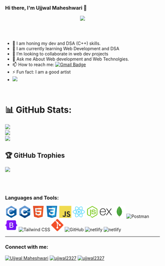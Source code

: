 <!--
<h1 align="center">Hi 👋, I'm Ujjwal Maheshwari</h1>
<h3 align="center">Curious and versatile professional with a passion for programming and web development.</h3>

<img align="left" width="100%" src="https://media0.giphy.com/media/v1.Y2lkPTc5MGI3NjExZWMwNzNiMTQxZmQzNzlkYzc2MWY1NGE5NmJlNGY4OGQzZGUyOWFhMyZjdD1n/qgQUggAC3Pfv687qPC/giphy.gif" >


<p align="left"> <img src="https://komarev.com/ghpvc/?username=ujjwal2327&label=Profile%20views&color=0e75b6&style=flat" alt="ujjwal2327" /> </p>

<p align="left"> <a href="https://github.com/ryo-ma/github-profile-trophy"><img src="https://github-profile-trophy.vercel.app/?username=ujjwal2327" alt="ujjwal2327" /></a> </p>

- 🌱 I’m currently learning **Web Development and DSA from Love Bhaiya's DOT and DSA SUPREME Batch**

- 📫 How to reach me **ujjwal2327@gmail.com**

- ⚡ Fun fact **I think I am a good artist**

<h3 align="left">Connect with me:</h3>
<p align="left">
<a href="https://linkedin.com/in/ujjwal-maheshwari-164886202" target="blank"><img align="center" src="https://raw.githubusercontent.com/rahuldkjain/github-profile-readme-generator/master/src/images/icons/Social/linked-in-alt.svg" alt="ujjwal-maheshwari-164886202" height="30" width="40" /></a>
<a href="https://www.leetcode.com/ujjwal2327" target="blank"><img align="center" src="https://raw.githubusercontent.com/rahuldkjain/github-profile-readme-generator/master/src/images/icons/Social/leet-code.svg" alt="ujjwal2327" height="30" width="40" /></a>
</p>

<h3 align="left">Languages and Tools:</h3>
<p align="left">
<a href="https://getbootstrap.com" target="_blank" rel="noreferrer"> <img src="https://raw.githubusercontent.com/devicons/devicon/master/icons/bootstrap/bootstrap-plain-wordmark.svg" alt="bootstrap" width="40" height="40"/> </a> <a href="https://www.cprogramming.com/" target="_blank" rel="noreferrer"> <img src="https://raw.githubusercontent.com/devicons/devicon/master/icons/c/c-original.svg" alt="c" width="40" height="40"/> </a> <a href="https://www.w3schools.com/cpp/" target="_blank" rel="noreferrer"> <img src="https://raw.githubusercontent.com/devicons/devicon/master/icons/cplusplus/cplusplus-original.svg" alt="cplusplus" width="40" height="40"/> </a> <a href="https://www.w3schools.com/css/" target="_blank" rel="noreferrer"> <img src="https://raw.githubusercontent.com/devicons/devicon/master/icons/css3/css3-original-wordmark.svg" alt="css3" width="40" height="40"/> </a> <a href="https://git-scm.com/" target="_blank" rel="noreferrer"> <img src="https://www.vectorlogo.zone/logos/git-scm/git-scm-icon.svg" alt="git" width="40" height="40"/> </a> <a href="https://www.w3.org/html/" target="_blank" rel="noreferrer"> <img src="https://raw.githubusercontent.com/devicons/devicon/master/icons/html5/html5-original-wordmark.svg" alt="html5" width="40" height="40"/> </a> <a href="https://developer.mozilla.org/en-US/docs/Web/JavaScript" target="_blank" rel="noreferrer"> <img src="https://raw.githubusercontent.com/devicons/devicon/master/icons/javascript/javascript-original.svg" alt="javascript" width="40" height="40"/> </a> <a href="https://tailwindcss.com/" target="_blank" rel="noreferrer"> <img src="https://www.vectorlogo.zone/logos/tailwindcss/tailwindcss-icon.svg" alt="tailwind" width="40" height="40"/> </a> </p>

<p><img align="left" src="https://github-readme-stats.vercel.app/api/top-langs?username=ujjwal2327&show_icons=true&locale=en&layout=compact" alt="ujjwal2327" /></p>

<p>&nbsp;<img align="center" src="https://github-readme-stats.vercel.app/api?username=ujjwal2327&show_icons=true&locale=en" alt="ujjwal2327" /></p>

<p><img align="center" src="https://github-readme-streak-stats.herokuapp.com/?user=ujjwal2327&" alt="ujjwal2327" /></p>
-->

### Hi there, I'm Ujjwal Maheshwari 👋

<p align="center"><img src="https://user-images.githubusercontent.com/77008381/145186736-1d1a4508-60a3-4169-acb7-ede41a7c85d6.png"></p>

<br>
<br>

- 🔭 I am honing my dev and DSA (C++) skills.
- 🌱 I am currently learning Web Development and DSA
- 👯 I’m looking to collaborate in web dev projects
- 💬 Ask me About Web development and Web Technolgies.
- 📫 How to reach me: [![Gmail Badge](https://img.shields.io/badge/-Gmail-c14438?style=flat-square&logo=Gmail&logoColor=white&link=mailto:arjyo77@gmail.com)](mailto:ujjwal2327@gmail.com)
- ⚡ Fun fact: I am a good artist
- ![](https://komarev.com/ghpvc/?username=ujjwal2327&color=green)

<br>
<!-- <h2>📊 Github Stats</h2> -->

# 📊 GitHub Stats:


![](https://github-readme-stats.vercel.app/api?username=Ujjwal2327&theme=dark)<br/>
![](https://streak-stats.demolab.com/?user=Ujjwal2327&theme=dark)<br/>
![](https://github-readme-stats.vercel.app/api/top-langs?username=Ujjwal2327&show_icons=true&locale=en&layout=compact&theme=dark)

## 🏆 GitHub Trophies

![](https://github-profile-trophy.vercel.app/?username=ujjwal2327&theme=radical&no-frame=true&no-bg=true&margin-w=4)

<br>

<br />

### Languages and Tools:

<p align="left"> 
  <img src = "https://raw.githubusercontent.com/devicons/devicon/master/icons/c/c-original.svg" alt = "C" width="40" height="40">
  <img src = "https://raw.githubusercontent.com/devicons/devicon/master/icons/cplusplus/cplusplus-original.svg" alt = "C++" width="40" height="40">

  <img src = "https://raw.githubusercontent.com/devicons/devicon/master/icons/html5/html5-original.svg" alt = "HTML5" width="40" height="40">
  <img src = "https://raw.githubusercontent.com/devicons/devicon/master/icons/css3/css3-original.svg" alt = "CSS3" width="40" height="40">
  <img src = "https://raw.githubusercontent.com/devicons/devicon/master/icons/javascript/javascript-original.svg" alt = "Javascript" width="40" height="40">

  <img src = "https://raw.githubusercontent.com/devicons/devicon/master/icons/react/react-original.svg" alt = "React JS" width="40" height="40">
  <img src = "https://raw.githubusercontent.com/devicons/devicon/master/icons/nodejs/nodejs-original.svg" alt = "Node JS" width="40" height="40">
  <img src = "https://raw.githubusercontent.com/devicons/devicon/master/icons/express/express-original.svg" alt = "Express JS" width="40" height="40">
<!--   <img src = "https://raw.githubusercontent.com/devicons/devicon/master/icons/nextjs/nextjs-original.svg" alt = "Next JS" width="40" height="40"> -->
  
  <img src = "https://raw.githubusercontent.com/devicons/devicon/master/icons/mongodb/mongodb-original.svg" alt = "Mongo DB" width="40" height="40">
  <img src = "https://www.svgrepo.com/show/354202/postman-icon.svg" alt = "Postman" width="40" height="40">

  <img src = "https://raw.githubusercontent.com/devicons/devicon/master/icons/bootstrap/bootstrap-original.svg" alt = "Bootstrap" width="40" height="40">
  <img src = "https://www.vectorlogo.zone/logos/tailwindcss/tailwindcss-icon.svg" alt = "Tailwind CSS" width="40" height="40">

  <img src = "https://raw.githubusercontent.com/devicons/devicon/master/icons/git/git-original.svg" alt = "Git" width="40" height="40">
  <img src = "https://www.svgrepo.com/show/439171/github.svg" alt = "GitHub" width="40" height="40">
  
  <img src = "https://www.svgrepo.com/show/376339/netlify.svg" alt = "netlify" width="40" height="40">
  <img src = "https://www.svgrepo.com/show/327408/logo-vercel.svg" alt = "netlify" width="40" height="40">

</p>

---

<h3 align="left">Connect with me:</h3>
<!--  <a href="https://www.instagram.com/arjyo74/?hl=en" target="blank"><img align="center" src="https://raw.githubusercontent.com/rahuldkjain/github-profile-readme-generator/master/src/images/icons/Social/instagram.svg" alt="arjyo851" height="30" width="40" /></a>  -->
<!--  <a href="https://www.hackerrank.com/arjyo77" target="blank"><img align="center" src="https://raw.githubusercontent.com/rahuldkjain/github-profile-readme-generator/master/src/images/icons/Social/hackerrank.svg" alt="arjyo851" height="30" width="40" /></a>  -->
<p align="left">

<a href="https://www.linkedin.com/in/ujjwal-maheshwari-164886202/" target="blank"><img align="center" src="https://raw.githubusercontent.com/rahuldkjain/github-profile-readme-generator/master/src/images/icons/Social/linked-in-alt.svg" alt="Ujjwal Maheshwari" height="30" width="40" /></a>
<a href="https://leetcode.com/ujjwal2327/" target="blank"><img align="center" src="https://raw.githubusercontent.com/rahuldkjain/github-profile-readme-generator/master/src/images/icons/Social/leet-code.svg" alt="ujjwal2327" height="30" width="40" /></a>
<a href="https://auth.geeksforgeeks.org/user/ujjwal2327" target="blank"><img align="center" src="https://raw.githubusercontent.com/rahuldkjain/github-profile-readme-generator/master/src/images/icons/Social/geeks-for-geeks.svg" alt="ujjwal2327" height="30" width="40" /></a>

</p>
